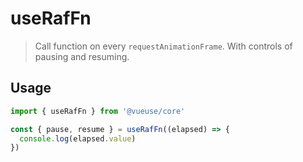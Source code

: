 # useRafFn

> Call function on every `requestAnimationFrame`. With controls of pausing and resuming.

## Usage

```js
import { useRafFn } from '@vueuse/core'

const { pause, resume } = useRafFn((elapsed) => {
  console.log(elapsed.value)
})
```
